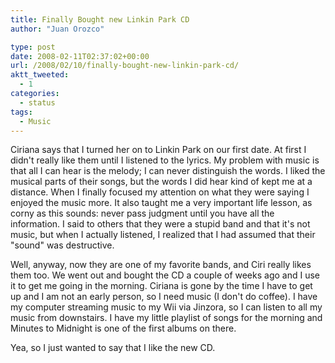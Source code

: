 ```yaml
---
title: Finally Bought new Linkin Park CD
author: "Juan Orozco"

type: post
date: 2008-02-11T02:37:02+00:00
url: /2008/02/10/finally-bought-new-linkin-park-cd/
aktt_tweeted:
  - 1
categories:
  - status
tags:
  - Music
---
```


Ciriana says that I turned her on to Linkin Park on our first date. At first I didn't really like them until I listened to the lyrics. My problem with music is that all I can hear is the melody; I can never distinguish the words. I liked the musical parts of their songs, but the words I did hear kind of kept me at a distance. When I finally focused my attention on what they were saying I enjoyed the music more. It also taught me a very important life lesson, as corny as this sounds: never pass judgment until you have all the information. I said to others that they were a stupid band and that it's not music, but when I actually listened, I realized that I had assumed that their "sound" was destructive.

Well, anyway, now they are one of my favorite bands, and Ciri really likes them too. We went out and bought the CD a couple of weeks ago and I use it to get me going in the morning. Ciriana is gone by the time I have to get up and I am not an early person, so I need music (I don't do coffee). I have my computer streaming music to my Wii via Jinzora, so I can listen to all my music from downstairs. I have my little playlist of songs for the morning and Minutes to Midnight is one of the first albums on there.

Yea, so I just wanted to say that I like the new CD.
